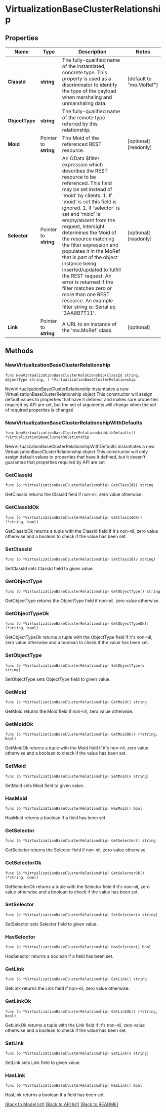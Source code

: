 # VirtualizationBaseClusterRelationship

## Properties

Name | Type | Description | Notes
------------ | ------------- | ------------- | -------------
**ClassId** | **string** | The fully-qualified name of the instantiated, concrete type. This property is used as a discriminator to identify the type of the payload when marshaling and unmarshaling data. | [default to "mo.MoRef"]
**ObjectType** | **string** | The fully-qualified name of the remote type referred by this relationship. | 
**Moid** | Pointer to **string** | The Moid of the referenced REST resource. | [optional] [readonly] 
**Selector** | Pointer to **string** | An OData $filter expression which describes the REST resource to be referenced. This field may be set instead of &#39;moid&#39; by clients. 1. If &#39;moid&#39; is set this field is ignored. 1. If &#39;selector&#39; is set and &#39;moid&#39; is empty/absent from the request, Intersight determines the Moid of the resource matching the filter expression and populates it in the MoRef that is part of the object instance being inserted/updated to fulfill the REST request. An error is returned if the filter matches zero or more than one REST resource. An example filter string is: Serial eq &#39;3AA8B7T11&#39;. | [optional] [readonly] 
**Link** | Pointer to **string** | A URL to an instance of the &#39;mo.MoRef&#39; class. | [optional] 

## Methods

### NewVirtualizationBaseClusterRelationship

`func NewVirtualizationBaseClusterRelationship(classId string, objectType string, ) *VirtualizationBaseClusterRelationship`

NewVirtualizationBaseClusterRelationship instantiates a new VirtualizationBaseClusterRelationship object
This constructor will assign default values to properties that have it defined,
and makes sure properties required by API are set, but the set of arguments
will change when the set of required properties is changed

### NewVirtualizationBaseClusterRelationshipWithDefaults

`func NewVirtualizationBaseClusterRelationshipWithDefaults() *VirtualizationBaseClusterRelationship`

NewVirtualizationBaseClusterRelationshipWithDefaults instantiates a new VirtualizationBaseClusterRelationship object
This constructor will only assign default values to properties that have it defined,
but it doesn't guarantee that properties required by API are set

### GetClassId

`func (o *VirtualizationBaseClusterRelationship) GetClassId() string`

GetClassId returns the ClassId field if non-nil, zero value otherwise.

### GetClassIdOk

`func (o *VirtualizationBaseClusterRelationship) GetClassIdOk() (*string, bool)`

GetClassIdOk returns a tuple with the ClassId field if it's non-nil, zero value otherwise
and a boolean to check if the value has been set.

### SetClassId

`func (o *VirtualizationBaseClusterRelationship) SetClassId(v string)`

SetClassId sets ClassId field to given value.


### GetObjectType

`func (o *VirtualizationBaseClusterRelationship) GetObjectType() string`

GetObjectType returns the ObjectType field if non-nil, zero value otherwise.

### GetObjectTypeOk

`func (o *VirtualizationBaseClusterRelationship) GetObjectTypeOk() (*string, bool)`

GetObjectTypeOk returns a tuple with the ObjectType field if it's non-nil, zero value otherwise
and a boolean to check if the value has been set.

### SetObjectType

`func (o *VirtualizationBaseClusterRelationship) SetObjectType(v string)`

SetObjectType sets ObjectType field to given value.


### GetMoid

`func (o *VirtualizationBaseClusterRelationship) GetMoid() string`

GetMoid returns the Moid field if non-nil, zero value otherwise.

### GetMoidOk

`func (o *VirtualizationBaseClusterRelationship) GetMoidOk() (*string, bool)`

GetMoidOk returns a tuple with the Moid field if it's non-nil, zero value otherwise
and a boolean to check if the value has been set.

### SetMoid

`func (o *VirtualizationBaseClusterRelationship) SetMoid(v string)`

SetMoid sets Moid field to given value.

### HasMoid

`func (o *VirtualizationBaseClusterRelationship) HasMoid() bool`

HasMoid returns a boolean if a field has been set.

### GetSelector

`func (o *VirtualizationBaseClusterRelationship) GetSelector() string`

GetSelector returns the Selector field if non-nil, zero value otherwise.

### GetSelectorOk

`func (o *VirtualizationBaseClusterRelationship) GetSelectorOk() (*string, bool)`

GetSelectorOk returns a tuple with the Selector field if it's non-nil, zero value otherwise
and a boolean to check if the value has been set.

### SetSelector

`func (o *VirtualizationBaseClusterRelationship) SetSelector(v string)`

SetSelector sets Selector field to given value.

### HasSelector

`func (o *VirtualizationBaseClusterRelationship) HasSelector() bool`

HasSelector returns a boolean if a field has been set.

### GetLink

`func (o *VirtualizationBaseClusterRelationship) GetLink() string`

GetLink returns the Link field if non-nil, zero value otherwise.

### GetLinkOk

`func (o *VirtualizationBaseClusterRelationship) GetLinkOk() (*string, bool)`

GetLinkOk returns a tuple with the Link field if it's non-nil, zero value otherwise
and a boolean to check if the value has been set.

### SetLink

`func (o *VirtualizationBaseClusterRelationship) SetLink(v string)`

SetLink sets Link field to given value.

### HasLink

`func (o *VirtualizationBaseClusterRelationship) HasLink() bool`

HasLink returns a boolean if a field has been set.


[[Back to Model list]](../README.md#documentation-for-models) [[Back to API list]](../README.md#documentation-for-api-endpoints) [[Back to README]](../README.md)


